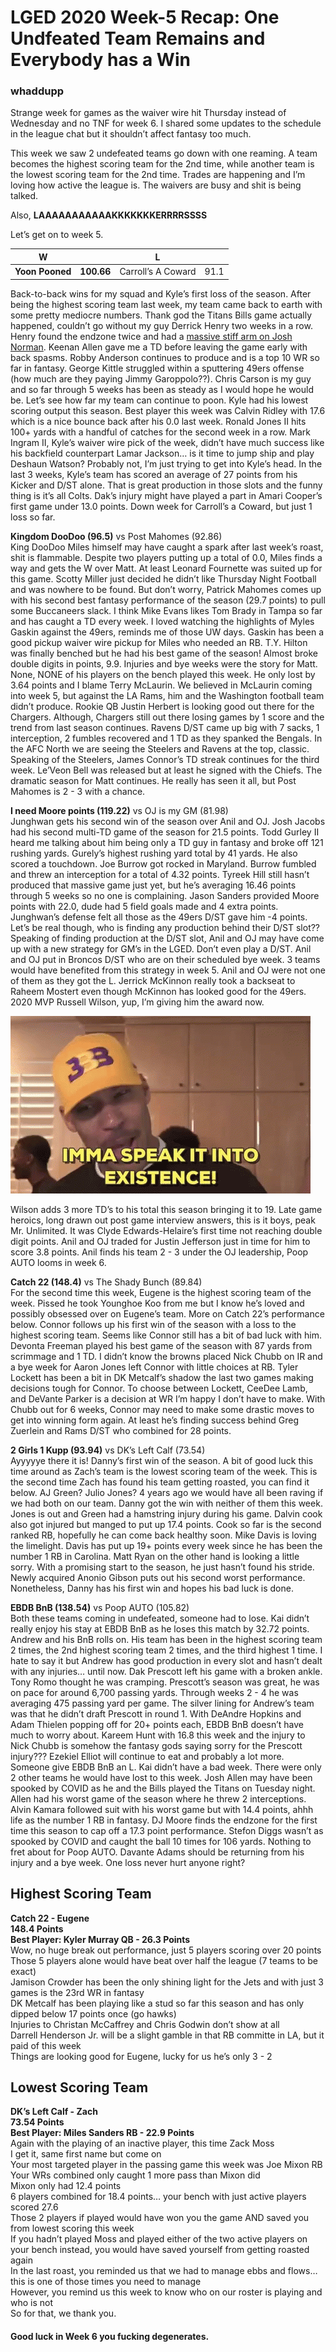 # LGED 2020 Week-5 Recap: One Undfeated Team Remains and Everybody has a Win

### whaddupp

Strange week for games as the waiver wire hit Thursday instead of Wednesday and no TNF for week 6. I shared some updates to the schedule in the league chat but it shouldn’t affect fantasy too much.

This week we saw 2 undefeated teams go down with one reaming. A team becomes the highest scoring team for the 2nd time, while another team is the lowest scoring team for the 2nd time. Trades are happening and I’m loving how active the league is. The waivers are busy and shit is being talked.

Also, **LAAAAAAAAAAAKKKKKKKERRRRSSSS**

Let’s get on to week 5.


| W            |         | L       |      |
| ------------------------ |:-------------:| --------------------|:----------:|
|     **Yoon Pooned**      |**100.66**     |  Carroll’s A Coward  |   91.1     |


Back-to-back wins for my squad and Kyle’s first loss of the season. After being the highest scoring team last week, my team came back to earth with some pretty mediocre numbers. Thank god the Titans Bills game actually happened, couldn’t go without my guy Derrick Henry two weeks in a row. Henry found the endzone twice and had a [massive stiff arm on Josh Norman](https://www.youtube.com/watch?v=HBrTsnwQamE&feature=youtu.be). Keenan Allen gave me a TD before leaving the game early with back spasms. Robby Anderson continues to produce and is a top 10 WR so far in fantasy. George Kittle struggled within a sputtering 49ers offense (how much are they paying Jimmy Garoppolo??). Chris Carson is my guy and so far through 5 weeks has been as steady as I would hope he would be. Let’s see how far my team can continue to poon. Kyle had his lowest scoring output this season. Best player this week was Calvin Ridley with 17.6 which is a nice bounce back after his 0.0 last week. Ronald Jones II hits 100+ yards with a handful of catches for the second week in a row. Mark Ingram II, Kyle’s waiver wire pick of the week, didn’t have much success like his backfield counterpart Lamar Jackson… is it time to jump ship and play Deshaun Watson? Probably not, I’m just trying to get into Kyle’s head. In the last 3 weeks, Kyle’s team has scored an average of 27 points from his Kicker and D/ST alone. That is great production in those slots and the funny thing is it’s all Colts. Dak’s injury might have played a part in Amari Cooper’s first game under 13.0 points. Down week for Carroll’s a Coward, but just 1 loss so far.


**Kingdom DooDoo (96.5)** vs Post Mahomes (92.86)\
King DooDoo Miles himself may have caught a spark after last week’s roast, shit is flammable. Despite two players putting up a total of 0.0, Miles finds a way and gets the W over Matt. At least Leonard Fournette was suited up for this game. Scotty Miller just decided he didn’t like Thursday Night Football and was nowhere to be found. But don’t worry, Patrick Mahomes comes up with his second best fantasy performance of the season (29.7 points) to pull some Buccaneers slack. I think Mike Evans likes Tom Brady in Tampa so far and has caught a TD every week. I loved watching the highlights of Myles Gaskin against the 49ers, reminds me of those UW days. Gaskin has been a good pickup waiver wire pickup for Miles who needed an RB. T.Y. Hilton was finally benched but he had his best game of the season! Almost broke double digits in points, 9.9. Injuries and bye weeks were the story for Matt. None, NONE of his players on the bench played this week. He only lost by 3.64 points and I blame Terry McLaurin. We believed in McLaurin coming into week 5, but against the LA Rams, him and the Washington football team didn’t produce. Rookie QB Justin Herbert is looking good out there for the Chargers. Although, Chargers still out there losing games by 1 score and the trend from last season continues. Ravens D/ST came up big with 7 sacks, 1 interception, 2 fumbles recovered and 1 TD as they spanked the Bengals. In the AFC North we are seeing the Steelers and Ravens at the top, classic. Speaking of the Steelers, James Connor’s TD streak continues for the third week. Le’Veon Bell was released but at least he signed with the Chiefs. The dramatic season for Matt continues. He really has seen it all, but Post Mahomes is 2 - 3 with a chance.


**I need Moore points (119.22)** vs OJ is my GM (81.98)\
Junghwan gets his second win of the season over Anil and OJ. Josh Jacobs had his second multi-TD game of the season for 21.5 points. Todd Gurley II heard me talking about him being only a TD guy in fantasy and broke off 121 rushing yards. Gurely’s highest rushing yard total by 41 yards. He also scored a touchdown. Joe Burrow got rocked in Maryland. Burrow fumbled and threw an interception for a total of 4.32 points. Tyreek Hill still hasn’t produced that massive game just yet, but he’s averaging 16.46 points through 5 weeks so no one is complaining. Jason Sanders provided Moore points with 22.0, dude had 5 field goals made and 4 extra points. Junghwan’s defense felt all those as the 49ers D/ST gave him -4 points. Let’s be real though, who is finding any production behind their D/ST slot?? Speaking of finding production at the D/ST slot, Anil and OJ may have come up with a new strategy for GM’s in the LGED. Don’t even play a D/ST. Anil and OJ put in Broncos D/ST who are on their scheduled bye week. 3 teams would have benefited from this strategy in week 5. Anil and OJ were not one of them as they got the L. Jerrick McKinnon really took a backseat to Raheem Mostert even though McKinnon has looked good for the 49ers. 2020 MVP Russell Wilson, yup, I’m giving him the award now.

![](../media/lavar_speak.gif)

Wilson adds 3 more TD’s to his total this season bringing it to 19. Late game heroics, long drawn out post game interview answers, this is it boys, peak Mr. Unlimited. It was Clyde Edwards-Helaire’s first time not reaching double digit points. Anil and OJ traded for Justin Jefferson just in time for him to score 3.8 points. Anil finds his team 2 - 3 under the OJ leadership, Poop AUTO looms in week 6.


**Catch 22 (148.4)** vs The Shady Bunch (89.84)\
For the second time this week, Eugene is the highest scoring team of the week. Pissed he took Younghoe Koo from me but I know he’s loved and possibly obsessed over on Eugene’s team. More on Catch 22’s performance below. Connor follows up his first win of the season with a loss to the highest scoring team. Seems like Connor still has a bit of bad luck with him. Devonta Freeman played his best game of the season with 87 yards from scrimmage and 1 TD. I didn’t know the browns placed Nick Chubb on IR and a bye week for Aaron Jones left Connor with little choices at RB. Tyler Lockett has been a bit in DK Metcalf’s shadow the last two games making decisions tough for Connor. To choose between Lockett, CeeDee Lamb, and DeVante Parker is a decision at WR I’m happy I don’t have to make. With Chubb out for 6 weeks, Connor may need to make some drastic moves to get into winning form again. At least he’s finding success behind Greg Zuerlein and Rams D/ST who combined for 28 points.


**2 Girls 1 Kupp (93.94)** vs DK’s Left Calf (73.54)\
Ayyyyye there it is! Danny’s first win of the season. A bit of good luck this time around as Zach’s team is the lowest scoring team of the week. This is the second time Zach has found his team getting roasted, you can find it below. AJ Green? Julio Jones? 4 years ago we would have all been raving if we had both on our team. Danny got the win with neither of them this week. Jones is out and Green had a hamstring injury during his game. Dalvin cook also got injured but manged to put up 17.4 points. Cook so far is the second ranked RB, hopefully he can come back healthy soon. Mike Davis is loving the limelight. Davis has put up 19+ points every week since he has been the number 1 RB in Carolina. Matt Ryan on the other hand is looking a little sorry. With a promising start to the season, he just hasn’t found his stride. Newly acquired Anonio Gibson puts out his second worst performance. Nonetheless, Danny has his first win and hopes his bad luck is done. 


**EBDB BnB (138.54)** vs Poop AUTO (105.82)\
Both these teams coming in undefeated, someone had to lose. Kai didn’t really enjoy his stay at EBDB BnB as he loses this match by 32.72 points. Andrew and his BnB rolls on. His team has been in the highest scoring team 2 times, the 2nd highest scoring team 2 times, and the third highest 1 time. I hate to say it but Andrew has good production in every slot and hasn’t dealt with any injuries… until now. Dak Prescott left his game with a broken ankle. Tony Romo thought he was cramping. Prescott’s season was great, he was on pace for around 6,700 passing yards. Through weeks 2 - 4 he was averaging 475 passing yard per game. The silver lining for Andrew’s team was that he didn’t draft Prescott in round 1. With DeAndre Hopkins and Adam Thielen popping off for 20+ points each, EBDB BnB doesn’t have much to worry about. Kareem Hunt with 16.8 this week and the injury to Nick Chubb is somehow the fantasy gods saying sorry for the Prescott injury??? Ezekiel Elliot will continue to eat and probably a lot more. Someone give EBDB BnB an L. Kai didn’t have a bad week. There were only 2 other teams he would have lost to this week. Josh Allen may have been spooked by COVID as he and the Bills played the Titans on Tuesday night. Allen had his worst game of the season where he threw 2 interceptions. Alvin Kamara followed suit with his worst game but with 14.4 points, ahhh life as the number 1 RB in fantasy. DJ Moore finds the endzone for the first time this season to cap off a 17.3 point performance. Stefon Diggs wasn’t as spooked by COVID and caught the ball 10 times for 106 yards. Nothing to fret about for Poop AUTO. Davante Adams should be returning from his injury and a bye week. One loss never hurt anyone right?


## Highest Scoring Team
**Catch 22 - Eugene**\
**148.4 Points**\
**Best Player: Kyler Murray QB - 26.3 Points**\
Wow, no huge break out performance, just 5 players scoring over 20 points\
Those 5 players alone would have beat over half the league (7 teams to be exact)\
Jamison Crowder has been the only shining light for the Jets and with just 3 games is the 23rd WR in fantasy\
DK Metcalf has been playing like a stud so far this season and has only dipped below 17 points once (go hawks)\
Injuries to Christan McCaffrey and Chris Godwin don’t show at all\
Darrell Henderson Jr. will be a slight gamble in that RB committe in LA, but it paid of this week\
Things are looking good for Eugene, lucky for us he’s only 3 - 2


## Lowest Scoring Team
**DK’s Left Calf - Zach**\
**73.54 Points**\
**Best Player: Miles Sanders RB - 22.9 Points**\
Again with the playing of an inactive player, this time Zack Moss\
I get it, same first name but come on\
Your most targeted player in the passing game this week was Joe Mixon RB\
Your WRs combined only caught 1 more pass than Mixon did\
Mixon only had 12.4 points\
6 players combined for 18.4 points… your bench with just active players scored 27.6\
Those 2 players if played would have won you the game AND saved you from lowest scoring this week\
If you hadn’t played Moss and played either of the two active players on your bench instead, you would have saved yourself from getting roasted again\
In the last roast, you reminded us that we had to manage ebbs and flows… this is one of those times you need to manage\
However, you remind us this week to know who on our roster is playing and who is not\
So for that, we thank you.


#### Good luck in Week 6 you fucking degenerates.

